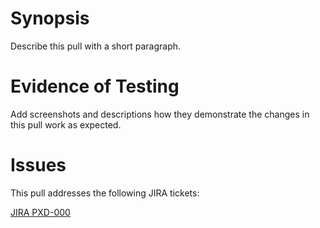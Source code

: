 # Synopsis
Describe this pull with a short paragraph.

# Evidence of Testing
Add screenshots and descriptions how they demonstrate the changes in this pull work as expected.

# Issues
This pull addresses the following JIRA tickets:

[JIRA PXD-000](https://sherwin-williams.atlassian.net/browse/PXD-000)
